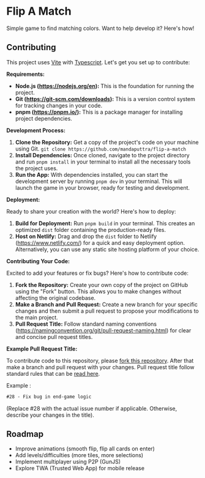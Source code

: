 # Flip A Match

Simple game to find matching colors. Want to help develop it? Here's how!

## Contributing

This project uses [Vite](https://vitejs.dev/) with [Typescript](https://www.typescriptlang.org/). Let's get you set up to contribute:

**Requirements:**

* **Node.js (https://nodejs.org/en):** This is the foundation for running the project.
* **Git (https://git-scm.com/downloads):** This is a version control system for tracking changes in your code.
* **pnpm (https://pnpm.io/):** This is a package manager for installing project dependencies.

**Development Process:**

1. **Clone the Repository:** Get a copy of the project's code on your machine using Git. `git clone https://github.com/mandaputtra/flip-a-match`
2. **Install Dependencies:** Once cloned, navigate to the project directory and run `pnpm install` in your terminal to install all the necessary tools the project uses.
3. **Run the App:** With dependencies installed, you can start the development server by running `pnpm dev` in your terminal. This will launch the game in your browser, ready for testing and development.

**Deployment:**

Ready to share your creation with the world? Here's how to deploy:

1. **Build for Deployment:** Run `pnpm build` in your terminal. This creates an optimized `dist` folder containing the production-ready files.
2. **Host on Netlify:** Drag and drop the `dist` folder to Netlify (https://www.netlify.com/) for a quick and easy deployment option. Alternatively, you can use any static site hosting platform of your choice.

**Contributing Your Code:**

Excited to add your features or fix bugs? Here's how to contribute code:

1. **Fork the Repository:** Create your own copy of the project on GitHub using the "Fork" button. This allows you to make changes without affecting the original codebase.
2. **Make a Branch and Pull Request:** Create a new branch for your specific changes and then submit a pull request to propose your modifications to the main project.
3. **Pull Request Title:** Follow standard naming conventions (https://namingconvention.org/git/pull-request-naming.html) for clear and concise pull request titles.

**Example Pull Request Title:**

To contribute code to this repository, please [fork this repository](https://github.com/mandaputtra/flip-a-match/fork). After that make a branch and pull request with your changes. 
Pull request title follow standard rules that can be [read here](https://namingconvention.org/git/pull-request-naming.html).

Example : 

```txt
#28 - Fix bug in end-game logic

```

(Replace #28 with the actual issue number if applicable. Otherwise, describe your changes in the title).

## Roadmap

* Improve animations (smooth flip, flip all cards on enter)
* Add levels/difficulties (more tiles, more selections)
* Implement multiplayer using P2P (GunJS)
* Explore TWA (Trusted Web App) for mobile release
